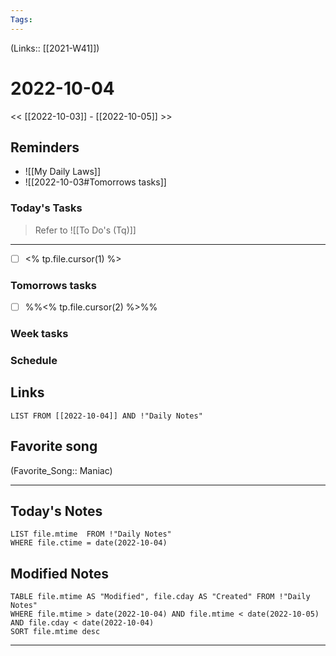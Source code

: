 ```yaml
---
Tags:
---
```

(Links:: [[2021-W41]])

# 2022-10-04
<< [[2022-10-03]] - [[2022-10-05]] >>

## Reminders
- ![[My Daily Laws]]
- ![[2022-10-03#Tomorrows tasks]]
### Today's Tasks
> Refer to ![[To Do's (Tq)]]
---
- [ ] <% tp.file.cursor(1) %>



### Tomorrows tasks
- [ ] %%<% tp.file.cursor(2) %>%%
### Week tasks
### Schedule

## Links
```dataview
LIST FROM [[2022-10-04]] AND !"Daily Notes"
```
## Favorite song
(Favorite_Song:: Maniac)
___
## Today's Notes
```dataview
LIST file.mtime  FROM !"Daily Notes"
WHERE file.ctime = date(2022-10-04)
```
## Modified Notes
```dataview
TABLE file.mtime AS "Modified", file.cday AS "Created" FROM !"Daily Notes" 
WHERE file.mtime > date(2022-10-04) AND file.mtime < date(2022-10-05) AND file.cday < date(2022-10-04)
SORT file.mtime desc
```
___
